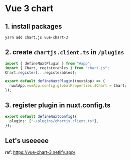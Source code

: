 # Vue 3 chart

## 1. install packages

`yarn add chart.js vue-chart-3`

## 2. create `chartjs.client.ts` in `/plugins`

```ts
import { defineNuxtPlugin } from "#app";
import { Chart, registerables } from "chart.js";
Chart.register(...registerables);

export default defineNuxtPlugin((nuxtApp) => {
  nuxtApp.vueApp.config.globalProperties.$Chart = Chart;
});
```

## 3. register plugin in nuxt.config.ts

```ts
export default defineNuxtConfig({
  plugins: ["~/plugins/chartjs.client.ts"],
});
```

## Let's useeeee

ref: <https://vue-chart-3.netlify.app/>

